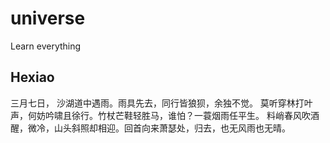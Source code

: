 # universe
Learn everything

## Hexiao
三月七日， 沙湖道中遇雨。雨具先去，同行皆狼狈，余独不觉。
莫听穿林打叶声，何妨吟啸且徐行。竹杖芒鞋轻胜马，谁怕？一蓑烟雨任平生。
料峭春风吹酒醒，微冷，山头斜照却相迎。回首向来萧瑟处，归去，也无风雨也无晴。
